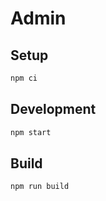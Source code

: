 # Admin

## Setup

```bash
npm ci
```

## Development

```bash
npm start
```

## Build

```bash
npm run build
```

